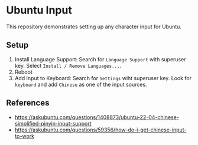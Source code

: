 # Ubuntu Input

This repository demonstrates setting up any character input for Ubuntu.

## Setup

1. Install Language Support:
   Search for `Language Support` with superuser key.
   Select `Install / Remove Languages...`.
1. Reboot
1. Add Input to Keyboard:
   Search for `Settings` wiht superuser key.
   Look for `keyboard` and add `Chinese` as one of the input sources.

## References
- https://askubuntu.com/questions/1408873/ubuntu-22-04-chinese-simplified-pinyin-input-support
- https://askubuntu.com/questions/59356/how-do-i-get-chinese-input-to-work
